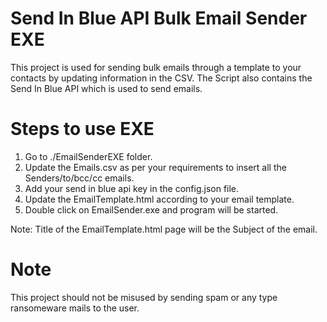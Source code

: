# Send In Blue API Bulk Email Sender EXE

This project is used for sending bulk emails through a template to your contacts by updating information in the CSV. The Script also contains the Send In Blue API which is used to send emails.

# Steps to use EXE

1. Go to ./EmailSenderEXE folder.
2. Update the Emails.csv as per your requirements to insert all the Senders/to/bcc/cc emails.
3. Add your send in blue api key in the config.json file.
4. Update the EmailTemplate.html according to your email template.
5. Double click on EmailSender.exe and program will be started.

Note: Title of the EmailTemplate.html page will be the Subject of the email.

# Note

This project should not be misused by sending spam or any type ransomeware mails to the user.